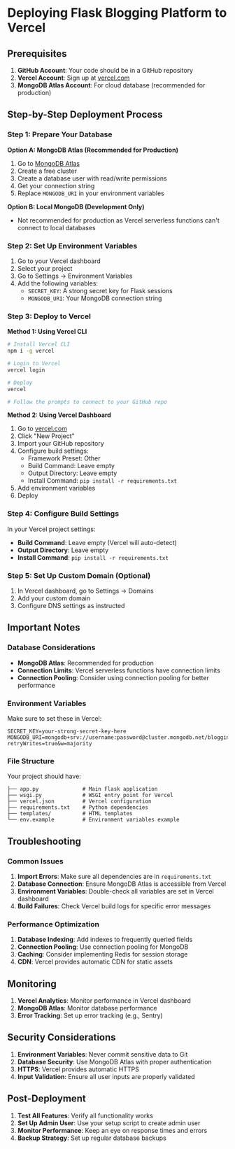 # Deploying Flask Blogging Platform to Vercel

## Prerequisites

1. **GitHub Account**: Your code should be in a GitHub repository
2. **Vercel Account**: Sign up at [vercel.com](https://vercel.com)
3. **MongoDB Atlas Account**: For cloud database (recommended for production)

## Step-by-Step Deployment Process

### Step 1: Prepare Your Database

**Option A: MongoDB Atlas (Recommended for Production)**
1. Go to [MongoDB Atlas](https://www.mongodb.com/atlas)
2. Create a free cluster
3. Create a database user with read/write permissions
4. Get your connection string
5. Replace `MONGODB_URI` in your environment variables

**Option B: Local MongoDB (Development Only)**
- Not recommended for production as Vercel serverless functions can't connect to local databases

### Step 2: Set Up Environment Variables

1. Go to your Vercel dashboard
2. Select your project
3. Go to Settings → Environment Variables
4. Add the following variables:
   - `SECRET_KEY`: A strong secret key for Flask sessions
   - `MONGODB_URI`: Your MongoDB connection string

### Step 3: Deploy to Vercel

**Method 1: Using Vercel CLI**
```bash
# Install Vercel CLI
npm i -g vercel

# Login to Vercel
vercel login

# Deploy
vercel

# Follow the prompts to connect to your GitHub repo
```

**Method 2: Using Vercel Dashboard**
1. Go to [vercel.com](https://vercel.com)
2. Click "New Project"
3. Import your GitHub repository
4. Configure build settings:
   - Framework Preset: Other
   - Build Command: Leave empty
   - Output Directory: Leave empty
   - Install Command: `pip install -r requirements.txt`
5. Add environment variables
6. Deploy

### Step 4: Configure Build Settings

In your Vercel project settings:
- **Build Command**: Leave empty (Vercel will auto-detect)
- **Output Directory**: Leave empty
- **Install Command**: `pip install -r requirements.txt`

### Step 5: Set Up Custom Domain (Optional)

1. In Vercel dashboard, go to Settings → Domains
2. Add your custom domain
3. Configure DNS settings as instructed

## Important Notes

### Database Considerations
- **MongoDB Atlas**: Recommended for production
- **Connection Limits**: Vercel serverless functions have connection limits
- **Connection Pooling**: Consider using connection pooling for better performance

### Environment Variables
Make sure to set these in Vercel:
```
SECRET_KEY=your-strong-secret-key-here
MONGODB_URI=mongodb+srv://username:password@cluster.mongodb.net/blogging_platform?retryWrites=true&w=majority
```

### File Structure
Your project should have:
```
├── app.py              # Main Flask application
├── wsgi.py             # WSGI entry point for Vercel
├── vercel.json         # Vercel configuration
├── requirements.txt    # Python dependencies
├── templates/          # HTML templates
└── env.example         # Environment variables example
```

## Troubleshooting

### Common Issues

1. **Import Errors**: Make sure all dependencies are in `requirements.txt`
2. **Database Connection**: Ensure MongoDB Atlas is accessible from Vercel
3. **Environment Variables**: Double-check all variables are set in Vercel dashboard
4. **Build Failures**: Check Vercel build logs for specific error messages

### Performance Optimization

1. **Database Indexing**: Add indexes to frequently queried fields
2. **Connection Pooling**: Use connection pooling for MongoDB
3. **Caching**: Consider implementing Redis for session storage
4. **CDN**: Vercel provides automatic CDN for static assets

## Monitoring

1. **Vercel Analytics**: Monitor performance in Vercel dashboard
2. **MongoDB Atlas**: Monitor database performance
3. **Error Tracking**: Set up error tracking (e.g., Sentry)

## Security Considerations

1. **Environment Variables**: Never commit sensitive data to Git
2. **Database Security**: Use MongoDB Atlas with proper authentication
3. **HTTPS**: Vercel provides automatic HTTPS
4. **Input Validation**: Ensure all user inputs are properly validated

## Post-Deployment

1. **Test All Features**: Verify all functionality works
2. **Set Up Admin User**: Use your setup script to create admin user
3. **Monitor Performance**: Keep an eye on response times and errors
4. **Backup Strategy**: Set up regular database backups 